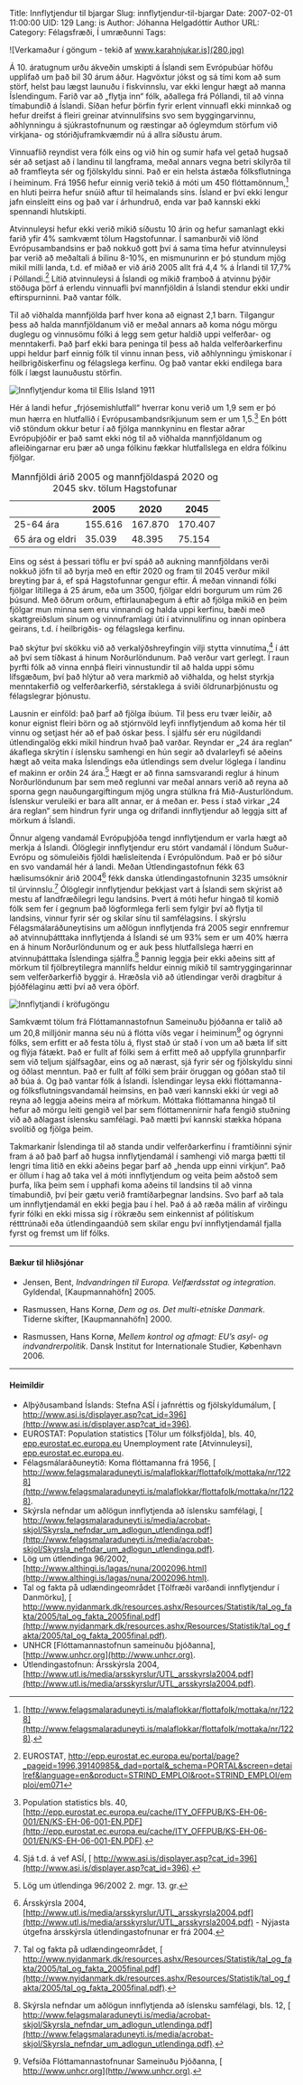 Title: Innflytjendur til bjargar
Slug: innflytjendur-til-bjargar
Date: 2007-02-01 11:00:00
UID: 129
Lang: is
Author: Jóhanna Helgadóttir
Author URL: 
Category: Félagsfræði, Í umræðunni
Tags: 

![Verkamaður í göngum - tekið af www.karahnjukar.is](280.jpg)

Á 10. áratugnum urðu ákveðin umskipti á Íslandi sem Evrópubúar höfðu upplifað um það bil 30 árum áður. Hagvöxtur jókst og sá tími kom að sum störf, helst þau lægst launuðu í fiskvinnslu, var ekki lengur hægt að manna Íslendingum. Farið var að „flytja inn“ fólk, aðallega frá Póllandi, til að vinna tímabundið á Íslandi. Síðan hefur þörfin fyrir erlent vinnuafl ekki minnkað og hefur dreifst á fleiri greinar atvinnulífsins svo sem byggingarvinnu, aðhlynningu á sjúkrastofnunum og ræstingar að ógleymdum störfum við virkjana- og stóriðjuframkvæmdir nú á allra síðustu árum.

Vinnuaflið reyndist vera fólk eins og við hin og sumir hafa vel getað hugsað sér að setjast að í landinu til langframa, meðal annars vegna betri skilyrða til að framfleyta sér og fjölskyldu sinni. Það er ein helsta ástæða fólksflutninga í heiminum. Frá 1956 hefur einnig verið tekið á móti um 450 flóttamönnum,[^1] en hluti þeirra hefur snúið aftur til heimalands síns. Ísland er því ekki lengur jafn einsleitt eins og það var í árhundruð, enda var það kannski ekki spennandi hlutskipti.

Atvinnuleysi hefur ekki verið mikið síðustu 10 árin og hefur samanlagt ekki farið yfir 4% samkvæmt tölum Hagstofunnar. Í samanburði við lönd Evrópusambandsins er það nokkuð gott því á sama tíma hefur atvinnuleysi þar verið að meðaltali á bilinu 8-10%, en mismunurinn er þó stundum mjög mikil milli landa, t.d. ef miðað er við árið 2005 allt frá 4,4 % á Írlandi til 17,7% í Póllandi.[^2] Lítið atvinnuleysi á Íslandi og mikið framboð á atvinnu þýðir stöðuga þörf á erlendu vinnuafli því mannfjöldin á Íslandi stendur ekki undir eftirspurninni. Það vantar fólk.

Til að viðhalda mannfjölda þarf hver kona að eignast 2,1 barn. Tilgangur þess að halda mannfjöldanum við er meðal annars að koma nógu mörgu duglegu og vinnusömu fólki á legg sem getur haldið uppi velferðar- og menntakerfi. Það þarf ekki bara peninga til þess að halda velferðarkerfinu uppi heldur þarf einnig fólk til vinnu innan þess, við aðhlynningu ýmiskonar í heilbrigðiskerfinu og félagslega kerfinu. Og það vantar ekki endilega bara fólk í lægst launuðustu störfin. 

![Innflytjendur koma til Ellis Island 1911](281.jpg)

Hér á landi hefur „frjósemishlutfall“ hverrar konu verið um 1,9 sem er þó mun hærra en hlutfallið í Evrópusambandsríkjunum sem er um 1,5.[^3] En þótt við stöndum okkur betur í að fjölga mannkyninu en flestar aðrar Evrópuþjóðir er það samt ekki nóg til að viðhalda mannfjöldanum og afleiðingarnar eru þær að unga fólkinu fækkar hlutfallslega en eldra fólkinu fjölgar.

<table cite="Heimild: Hagstofa Íslands, www.hagstofa.is">
<caption>Mannfjöldi árið 2005 og mann&shy;fjölda&shy;spá 2020 og 2045 skv. tölum Hag&shy;stofunar</caption>
<thead><tr>
<th></th>
<th>2005</th>
<th>2020</th>
<th>2045</th>
</tr></thead>
<tbody>
<tr>
<td>25-64 ára</td>
<td class="num">155.616</td>
<td class="num">167.870</td>
<td class="num">170.407</td>
</tr>
<tr>
<td>65 ára og eldri</td>
<td class="num">35.039</td>
<td class="num">48.395</td>
<td class="num">75.154</td>
</tr>
</tbody>
</table>


Eins og sést á þessari töflu er því spáð að aukning mannfjöldans verði nokkuð jöfn til að byrja með en eftir 2020 og fram til 2045 verður mikil breyting þar á, ef spá Hagstofunnar gengur eftir. Á meðan vinnandi fólki fjölgar lítillega á 25 árum, eða um 3500, fjölgar eldri borgurum um rúm 26 þúsund. Með öðrum orðum, eftirlaunaþegum á eftir að fjölga mikið en þeim fjölgar mun minna sem eru vinnandi og halda uppi kerfinu, bæði með skattgreiðslum sínum og vinnuframlagi úti í atvinnulífinu og innan opinbera geirans, t.d. í heilbrigðis- og félagslega kerfinu.

Það skýtur því skökku við að verkalýðshreyfingin vilji stytta vinnutíma,[^4] í átt að því sem tíðkast á hinum Norðurlöndunum. Það verður vart gerlegt. Í raun þyrfti fólk að vinna ennþá fleiri vinnustundir til að halda uppi sömu lífsgæðum, því það hlýtur að vera markmið að viðhalda, og helst styrkja menntakerfið og velferðarkerfið, sérstaklega á sviði öldrunarþjónustu og félagslegrar þjónustu.

Lausnin er einföld: það þarf að fjölga íbúum. Til þess eru tvær leiðir, að konur eignist fleiri börn og að stjórnvöld leyfi innflytjendum að koma hér til vinnu og setjast hér að ef það óskar þess. Í sjálfu sér eru núgildandi útlendingalög ekki mikil hindrun hvað það varðar. Reyndar er „24 ára reglan“ ákaflega skrýtin í íslensku samhengi en hún segir að dvalarleyfi sé aðeins hægt að veita maka Íslendings eða útlendings sem dvelur löglega í landinu ef makinn er orðin 24 ára.[^5] Hægt er að finna samsvarandi reglur á hinum Norðurlöndunum þar sem með reglunni var meðal annars verið að reyna að sporna gegn nauðungargiftingum mjög ungra stúlkna frá Mið-Austurlöndum. Íslenskur veruleiki er bara allt annar, er á meðan er. Þess í stað virkar „24 ára reglan“ sem hindrun fyrir unga og drífandi innflytjendur að leggja sitt af mörkum á Íslandi. 

Önnur algeng vandamál Evrópuþjóða tengd innflytjendum er varla hægt að merkja á Íslandi. Ólöglegir innflytjendur eru stórt vandamál í löndum Suður-Evrópu og sömuleiðis fjöldi hælisleitenda í Evrópulöndum. Það er þó síður en svo vandamál hér á landi. Meðan Útlendingastofnun fékk 63 hælisumsóknir árið 2004[^6] fékk danska útlendingastofnunin 3235 umsóknir til úrvinnslu.[^7] Ólöglegir innflytjendur þekkjast vart á Íslandi sem skýrist að mestu af landfræðilegri legu landsins. Þvert á móti hefur hingað til komið fólk sem fer í gegnum það lögformlega ferli sem fylgir því að flytja til landsins, vinnur fyrir sér og skilar sínu til samfélagsins. Í skýrslu Félagsmálaráðuneytisins um aðlögun innflytjenda frá 2005 segir ennfremur að atvinnuþátttaka innflytjenda á Íslandi sé um 93% sem er um 40% hærra en á hinum Norðurlöndunum og er auk þess hlutfallslega hærri en atvinnuþátttaka Íslendinga sjálfra.[^8] Þannig leggja þeir ekki aðeins sitt af mörkum til fjölbreytilegra mannlífs heldur einnig mikið til samtryggingarinnar sem velferðarkerfið byggir á. Hræðsla við að útlendingar verði dragbítur á þjóðfélaginu ætti því að vera óþörf.

![Innflytjandi í kröfugöngu](282.jpg)

Samkvæmt tölum frá Flóttamannastofnun Sameinuðu þjóðanna er talið að um 20,8 milljónir manna séu nú á flótta víðs vegar í heiminum[^9] og ógrynni fólks, sem erfitt er að festa tölu á, flyst stað úr stað í von um að bæta líf sitt og flýja fátækt. Það er fullt af fólki sem á erfitt með að uppfylla grunnþarfir sem við teljum sjálfsagðar, eins og að nærast, sjá fyrir sér og fjölskyldu sinni og öðlast menntun. Það er fullt af fólki sem þráir öruggan og góðan stað til að búa á. Og það vantar fólk á Íslandi. Íslendingar leysa ekki flóttamanna- og fólksflutningsvandamál heimsins, en það væri kannski ekki úr vegi að reyna að leggja aðeins meira af mörkum. Móttaka flóttamanna hingað til hefur að mörgu leiti gengið vel þar sem flóttamennirnir hafa fengið stuðning við að aðlagast íslensku samfélagi. Það mætti því kannski stækka hópana svolítið og fjölga þeim.

Takmarkanir Íslendinga til að standa undir velferðarkerfinu í framtíðinni sýnir fram á að það þarf að hugsa innflytjendamál í samhengi við marga þætti til lengri tíma litið en ekki aðeins þegar þarf að „henda upp einni virkjun“. Það er öllum í hag að taka vel á móti innflytjendum og veita þeim aðstoð sem þurfa, líka þeim sem í upphafi koma aðeins til landsins til að vinna tímabundið, því þeir gætu verið framtíðarþegnar landsins. Svo þarf að tala um innflytjendamál en ekki þegja þau í hel. Það á að ræða málin af virðingu fyrir fólki en ekki missa sig í rökræðu sem einkennist af pólitískum rétttrúnaði eða útlendingaandúð sem skilar engu því innflytjendamál fjalla fyrst og fremst um líf fólks.

----

#### Bækur til hliðsjónar

* Jensen, Bent, _Indvandringen til Europa. Velfærdsstat og integration_. Gyldendal, [Kaupmannahöfn] 2005.

* Rasmussen, Hans Kornø, _Dem og os. Det multi-etniske Danmark_. Tiderne skifter, [Kaupmannahöfn] 2000.

* Rasmussen, Hans Kornø, _Mellem kontrol og afmagt: EU’s asyl- og indvandrerpolitik_. Dansk Institut for Internationale Studier, København 2006. 

----

#### Heimildir

* Alþýðusamband Íslands: Stefna ASÍ í jafnréttis og fjölskyldumálum, [ http://www.asi.is/displayer.asp?cat_id=396](http://www.asi.is/displayer.asp?cat_id=396).
* EUROSTAT: Population statistics [Tölur um fólksfjölda], bls. 40, [epp.eurostat.ec.europa.eu](http://epp.eurostat.ec.europa.eu/cache/ITY_OFFPUB/KS-EH-06-001/EN/KS-EH-06-001-EN.PDF) Unemployment rate [Atvinnuleysi], [epp.eurostat.ec.europa.eu](http://epp.eurostat.ec.europa.eu/portal/page?_pageid=1996,39140985&_dad=portal&_schema=PORTAL&screen=detailref&language=en&product=STRIND_EMPLOI&root=STRIND_EMPLOI/emploi/em071).
* Félagsmálaráðuneytið: Koma flóttamanna frá 1956, [ http://www.felagsmalaraduneyti.is/malaflokkar/flottafolk/mottaka/nr/1228](http://www.felagsmalaraduneyti.is/malaflokkar/flottafolk/mottaka/nr/1228).
* Skýrsla nefndar um aðlögun innflytjenda að íslensku samfélagi, [ http://www.felagsmalaraduneyti.is/media/acrobat-skjol/Skyrsla_nefndar_um_adlogun_utlendinga.pdf](http://www.felagsmalaraduneyti.is/media/acrobat-skjol/Skyrsla_nefndar_um_adlogun_utlendinga.pdf).
* Lög um útlendinga 96/2002, [http://www.althingi.is/lagas/nuna/2002096.html](http://www.althingi.is/lagas/nuna/2002096.html).
* Tal og fakta på udlændingeområdet [Tölfræði varðandi innflytjendur í Danmörku], [ http://www.nyidanmark.dk/resources.ashx/Resources/Statistik/tal_og_fakta/2005/tal_og_fakta_2005final.pdf](http://www.nyidanmark.dk/resources.ashx/Resources/Statistik/tal_og_fakta/2005/tal_og_fakta_2005final.pdf).
* UNHCR [Flóttamannastofnun sameinuðu þjóðanna], [http://www.unhcr.org](http://www.unhcr.org).
* Útlendingastofnun: Ársskýrsla 2004, [http://www.utl.is/media/arsskyrslur/UTL_arsskyrsla2004.pdf](http://www.utl.is/media/arsskyrslur/UTL_arsskyrsla2004.pdf).


[^1]: [http://www.felagsmalaraduneyti.is/malaflokkar/flottafolk/mottaka/nr/1228](http://www.felagsmalaraduneyti.is/malaflokkar/flottafolk/mottaka/nr/1228).
[^2]: EUROSTAT, <http://epp.eurostat.ec.europa.eu/portal/page?_pageid=1996,39140985&_dad=portal&_schema=PORTAL&screen=detailref&language=en&product=STRIND_EMPLOI&root=STRIND_EMPLOI/emploi/em071>
[^3]: Population statistics bls. 40, [http://epp.eurostat.ec.europa.eu/cache/ITY_OFFPUB/KS-EH-06-001/EN/KS-EH-06-001-EN.PDF](http://epp.eurostat.ec.europa.eu/cache/ITY_OFFPUB/KS-EH-06-001/EN/KS-EH-06-001-EN.PDF).
[^4]: Sjá t.d. á vef ASÍ, [ http://www.asi.is/displayer.asp?cat_id=396](http://www.asi.is/displayer.asp?cat_id=396).
[^5]: Lög um útlendinga 96/2002 2. mgr. 13. gr.
[^6]: Ársskýrsla 2004, [http://www.utl.is/media/arsskyrslur/UTL_arsskyrsla2004.pdf](http://www.utl.is/media/arsskyrslur/UTL_arsskyrsla2004.pdf) - Nýjasta útgefna ársskýrsla útlendingastofnunar er frá 2004.
[^7]: Tal og fakta på udlændingeområdet, [ http://www.nyidanmark.dk/resources.ashx/Resources/Statistik/tal_og_fakta/2005/tal_og_fakta_2005final.pdf](http://www.nyidanmark.dk/resources.ashx/Resources/Statistik/tal_og_fakta/2005/tal_og_fakta_2005final.pdf).
[^8]: Skýrsla nefndar um aðlögun innflytjenda að íslensku samfélagi, bls. 12, [ http://www.felagsmalaraduneyti.is/media/acrobat-skjol/Skyrsla_nefndar_um_adlogun_utlendinga.pdf](http://www.felagsmalaraduneyti.is/media/acrobat-skjol/Skyrsla_nefndar_um_adlogun_utlendinga.pdf).
[^9]: Vefsíða Flóttamannastofnunar Sameinuðu Þjóðanna, [ http://www.unhcr.org](http://www.unhcr.org).

